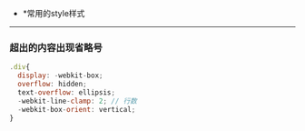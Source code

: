 - *常用的style样式

------

### 超出的内容出现省略号

```JavaScript
.div{
  display: -webkit-box;
  overflow: hidden;
  text-overflow: ellipsis;
  -webkit-line-clamp: 2; // 行数
  -webkit-box-orient: vertical;
}
```